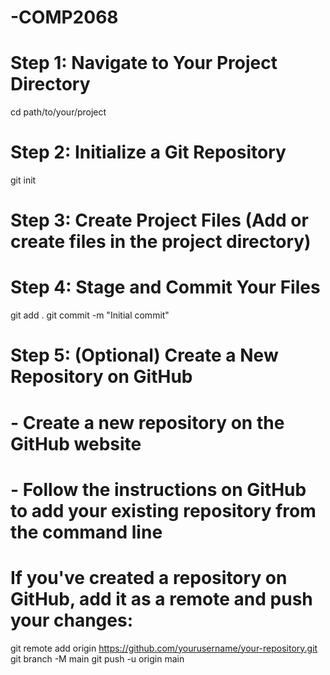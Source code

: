 # -COMP2068
# Step 1: Navigate to Your Project Directory
cd path/to/your/project

# Step 2: Initialize a Git Repository
git init

# Step 3: Create Project Files (Add or create files in the project directory)

# Step 4: Stage and Commit Your Files
git add .
git commit -m "Initial commit"

# Step 5: (Optional) Create a New Repository on GitHub
# - Create a new repository on the GitHub website
# - Follow the instructions on GitHub to add your existing repository from the command line

# If you've created a repository on GitHub, add it as a remote and push your changes:
git remote add origin https://github.com/yourusername/your-repository.git
git branch -M main
git push -u origin main
